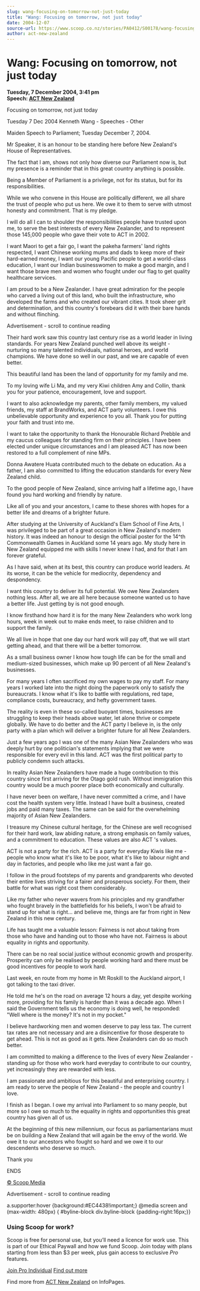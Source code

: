 ```yaml
---
slug: wang-focusing-on-tomorrow-not-just-today
title: "Wang: Focusing on tomorrow, not just today"
date: 2004-12-07
source-url: https://www.scoop.co.nz/stories/PA0412/S00178/wang-focusing-on-tomorrow-not-just-today.htm
author: act-new-zealand
---
```

Wang: Focusing on tomorrow, not just today
==========================================

**Tuesday, 7 December 2004, 3:41 pm**  
**Speech: [ACT New Zealand](https://info.scoop.co.nz/ACT_New_Zealand)**

Focusing on tomorrow, not just today

Tuesday 7 Dec 2004 Kenneth Wang - Speeches - Other

Maiden Speech to Parliament; Tuesday December 7, 2004.

Mr Speaker, it is an honour to be standing here before New Zealand's House of Representatives.

The fact that I am, shows not only how diverse our Parliament now is, but my presence is a reminder that in this great country anything is possible.

Being a Member of Parliament is a privilege, not for its status, but for its responsibilities.

While we who convene in this House are politically different, we all share the trust of people who put us here. We owe it to them to serve with utmost honesty and commitment. That is my pledge.

I will do all I can to shoulder the responsibilities people have trusted upon me, to serve the best interests of every New Zealander, and to represent those 145,000 people who gave their vote to ACT in 2002.

I want Maori to get a fair go, I want the pakeha farmers' land rights respected, I want Chinese working mums and dads to keep more of their hard-earned money, I want our young Pacific people to get a world-class education, I want our Indian businesswomen to make a good margin, and I want those brave men and women who fought under our flag to get quality healthcare services.

I am proud to be a New Zealander. I have great admiration for the people who carved a living out of this land, who built the infrastructure, who developed the farms and who created our vibrant cities. It took sheer grit and determination, and this country's forebears did it with their bare hands and without flinching.

Advertisement - scroll to continue reading





Their hard work saw this country last century rise as a world leader in living standards. For years New Zealand punched well above its weight - nurturing so many talented individuals, national heroes, and world champions. We have done so well in our past, and we are capable of even better.

This beautiful land has been the land of opportunity for my family and me.

To my loving wife Li Ma, and my very Kiwi children Amy and Collin, thank you for your patience, encouragement, love and support.

I want to also acknowledge my parents, other family members, my valued friends, my staff at BrandWorks, and ACT party volunteers. I owe this unbelievable opportunity and experience to you all. Thank you for putting your faith and trust into me.

I want to take the opportunity to thank the Honourable Richard Prebble and my caucus colleagues for standing firm on their principles. I have been elected under unique circumstances and I am pleased ACT has now been restored to a full complement of nine MPs.

Donna Awatere Huata contributed much to the debate on education. As a father, I am also committed to lifting the education standards for every New Zealand child.

To the good people of New Zealand, since arriving half a lifetime ago, I have found you hard working and friendly by nature.

Like all of you and your ancestors, I came to these shores with hopes for a better life and dreams of a brighter future.

After studying at the University of Auckland's Elam School of Fine Arts, I was privileged to be part of a great occasion in New Zealand's modern history. It was indeed an honour to design the official poster for the 14^th Commonwealth Games in Auckland some 14 years ago. My study here in New Zealand equipped me with skills I never knew I had, and for that I am forever grateful.

As I have said, when at its best, this country can produce world leaders. At its worse, it can be the vehicle for mediocrity, dependency and despondency.

I want this country to deliver its full potential. We owe New Zealanders nothing less. After all, we are all here because someone wanted us to have a better life. Just getting by is not good enough.

I know firsthand how hard it is for the many New Zealanders who work long hours, week in week out to make ends meet, to raise children and to support the family.

We all live in hope that one day our hard work will pay off, that we will start getting ahead, and that there will be a better tomorrow.

As a small business owner I know how tough life can be for the small and medium-sized businesses, which make up 90 percent of all New Zealand's businesses.

For many years I often sacrificed my own wages to pay my staff. For many years I worked late into the night doing the paperwork only to satisfy the bureaucrats. I know what it's like to battle with regulations, red tape, compliance costs, bureaucracy, and hefty government taxes.

The reality is even in these so-called buoyant times, businesses are struggling to keep their heads above water, let alone thrive or compete globally. We have to do better and the ACT party I believe in, is the only party with a plan which will deliver a brighter future for all New Zealanders.

Just a few years ago I was one of the many Asian New Zealanders who was deeply hurt by one politician's statements implying that we were responsible for every evil in this land. ACT was the first political party to publicly condemn such attacks.

In reality Asian New Zealanders have made a huge contribution to this country since first arriving for the Otago gold rush. Without immigration this country would be a much poorer place both economically and culturally.

I have never been on welfare, I have never committed a crime, and I have cost the health system very little. Instead I have built a business, created jobs and paid many taxes. The same can be said for the overwhelming majority of Asian New Zealanders.

I treasure my Chinese cultural heritage, for the Chinese are well recognised for their hard work, law abiding nature, a strong emphasis on family values, and a commitment to education. These values are also ACT 's values.

ACT is not a party for the rich. ACT is a party for everyday Kiwis like me - people who know what it's like to be poor, what it's like to labour night and day in factories, and people who like me just want a fair go.

I follow in the proud footsteps of my parents and grandparents who devoted their entire lives striving for a fairer and prosperous society. For them, their battle for what was right cost them considerably.

Like my father who never wavers from his principles and my grandfather who fought bravely in the battlefields for his beliefs, I won't be afraid to stand up for what is right... and believe me, things are far from right in New Zealand in this new century.

Life has taught me a valuable lesson: Fairness is not about taking from those who have and handing out to those who have not. Fairness is about equality in rights and opportunity.

There can be no real social justice without economic growth and prosperity. Prosperity can only be realised by people working hard and there must be good incentives for people to work hard.

Last week, en route from my home in Mt Roskill to the Auckland airport, I got talking to the taxi driver.

He told me he's on the road on average 12 hours a day, yet despite working more, providing for his family is harder than it was a decade ago. When I said the Government tells us the economy is doing well, he responded: \"Well where is the money? It's not in my pocket."

I believe hardworking men and women deserve to pay less tax. The current tax rates are not necessary and are a disincentive for those desperate to get ahead. This is not as good as it gets. New Zealanders can do so much better.

I am committed to making a difference to the lives of every New Zealander - standing up for those who work hard everyday to contribute to our country, yet increasingly they are rewarded with less.

I am passionate and ambitious for this beautiful and enterprising country. I am ready to serve the people of New Zealand - the people and country I love.

I finish as I began. I owe my arrival into Parliament to so many people, but more so I owe so much to the equality in rights and opportunities this great country has given all of us.

At the beginning of this new millennium, our focus as parliamentarians must be on building a New Zealand that will again be the envy of the world. We owe it to our ancestors who fought so hard and we owe it to our descendents who deserve so much.

Thank you

ENDS

[© Scoop Media](http://www.scoop.co.nz/about/terms.html)  

Advertisement - scroll to continue reading



a.supporter:hover {background:#EC4438!important;} @media screen and (max-width: 480px) { #byline-block div.byline-block {padding-right:16px;}}

### Using Scoop for work?

Scoop is free for personal use, but you’ll need a licence for work use. This is part of our Ethical Paywall and how we fund Scoop. Join today with plans starting from less than $3 per week, plus gain access to exclusive _Pro_ features.  
  
[Join Pro Individual](https://pro.scoop.co.nz/Individual/?from=ProIn24) [Find out more](https://pro.scoop.co.nz/using-scoop-for-work/?from=ProIn24)

Find more from [ACT New Zealand](https://info.scoop.co.nz/ACT_New_Zealand) on InfoPages.